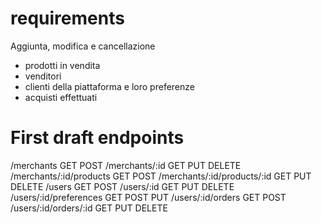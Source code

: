 # requirements
Aggiunta, modifica e cancellazione
- prodotti in vendita
- venditori
- clienti della piattaforma e loro preferenze
- acquisti effettuati
# First draft endpoints

/merchants GET POST 
/merchants/:id GET PUT DELETE
/merchants/:id/products GET POST
/merchants/:id/products/:id GET PUT DELETE
/users GET POST
/users/:id GET PUT DELETE
/users/:id/preferences GET POST PUT
/users/:id/orders GET POST
/users/:id/orders/:id GET PUT DELETE
